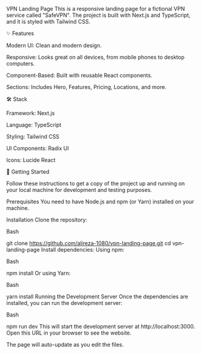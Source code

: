 VPN Landing Page
This is a responsive landing page for a fictional VPN service called "SafeVPN". The project is built with Next.js and TypeScript, and it is styled with Tailwind CSS.

✨ Features

Modern UI: Clean and modern design.

Responsive: Looks great on all devices, from mobile phones to desktop computers.

Component-Based: Built with reusable React components.

Sections: Includes Hero, Features, Pricing, Locations, and more.

🛠️ Stack

Framework: Next.js

Language: TypeScript

Styling: Tailwind CSS

UI Components: Radix UI

Icons: Lucide React

🚀 Getting Started

Follow these instructions to get a copy of the project up and running on your local machine for development and testing purposes.

Prerequisites
You need to have Node.js and npm (or Yarn) installed on your machine.

Installation
Clone the repository:

Bash

git clone https://github.com/alireza-1080/vpn-landing-page.git
cd vpn-landing-page
Install dependencies:
Using npm:

Bash

npm install
Or using Yarn:

Bash

yarn install
Running the Development Server
Once the dependencies are installed, you can run the development server:

Bash

npm run dev
This will start the development server at http://localhost:3000. Open this URL in your browser to see the website.

The page will auto-update as you edit the files.
